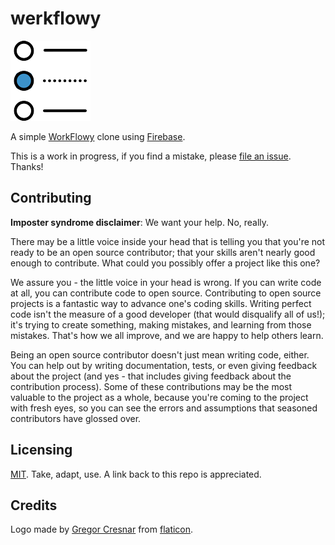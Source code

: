 # werkflowy

![werkflowy](./images/icons/werkflowy-128.png)

A simple [WorkFlowy](https://workflowy.com) clone using [Firebase](https://firebase.google.com/).

This is a work in progress, if you find a mistake, please [file an issue](https://github.com/njncalub/werkflowy/issues). Thanks!

## Contributing

**Imposter syndrome disclaimer**: We want your help. No, really.

There may be a little voice inside your head that is telling you that you're not ready to be an open source contributor; that your skills aren't nearly good enough to contribute. What could you possibly offer a project like this one?

We assure you - the little voice in your head is wrong. If you can write code at all, you can contribute code to open source. Contributing to open source projects is a fantastic way to advance one's coding skills. Writing perfect code isn't the measure of a good developer (that would disqualify all of us!); it's trying to create something, making mistakes, and learning from those mistakes. That's how we all improve, and we are happy to help others learn.

Being an open source contributor doesn't just mean writing code, either. You can help out by writing documentation, tests, or even giving feedback about the project (and yes - that includes giving feedback about the contribution process). Some of these contributions may be the most valuable to the project as a whole, because you're coming to the project with fresh eyes, so you can see the errors and assumptions that seasoned contributors have glossed over.

## Licensing

[MIT](./LICENSE). Take, adapt, use. A link back to this repo is appreciated.

## Credits

Logo made by [Gregor Cresnar](https://www.flaticon.com/authors/gregor-cresnar) from [flaticon](https://www.flaticon.com).
